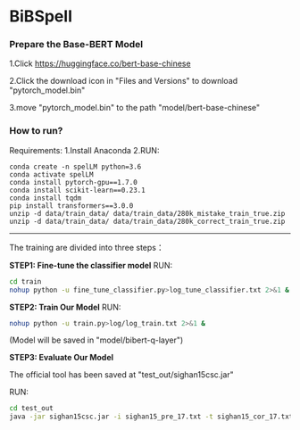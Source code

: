 # BiBSpell


### Prepare the  Base-BERT Model

1.Click https://huggingface.co/bert-base-chinese

2.Click the download icon in "Files and Versions" to download "pytorch_model.bin"

3.move "pytorch_model.bin" to the path "model/bert-base-chinese"

### How to run?

Requirements:
1.Install Anaconda
2.RUN:

```
conda create -n spelLM python=3.6
conda activate spelLM
conda install pytorch-gpu==1.7.0
conda install scikit-learn==0.23.1
conda install tqdm
pip install transformers==3.0.0
unzip -d data/train_data/ data/train_data/280k_mistake_train_true.zip
unzip -d data/train_data/ data/train_data/280k_correct_train_true.zip
```


-----------------------------------------------------------------------
The training are divided into three steps：

**STEP1: Fine-tune the classifier model**
RUN:

```bash
cd train
nohup python -u fine_tune_classifier.py>log_tune_classifier.txt 2>&1 &
```

**STEP2: Train Our Model**
RUN:

```bash
nohup python -u train.py>log/log_train.txt 2>&1 &  
```

(Model will be saved in "model/bibert-q-layer")

**STEP3: Evaluate Our Model**

The official tool has been saved at "test_out/sighan15csc.jar"

RUN:

```bash
cd test_out
java -jar sighan15csc.jar -i sighan15_pre_17.txt -t sighan15_cor_17.txt
```

